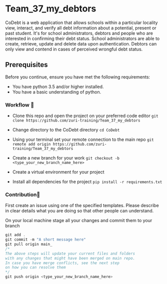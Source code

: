# Team_37_my_debtors
CoDebt is a web application that allows schools within a particular locality view, interact, and verify all debt information about a potential, present or past student. It's for school administrators, debtors and people who are interested in confirming their debt status. School administrators are able to create, retrieve, update and delete data upon authentication. Debtors can only view and contend in cases of perceived wrongful debt status.

## Prerequisites
Before you continue, ensure you have met the following requirements:

* You have python 3.5 and/or higher installed.
* You have a basic understanding of python.

### Workflow 🍃
* Clone this repo and open the project on your preferred code editor `git clone https://github.com/zuri-training/Team_37_my_debtors`

* Change directory to the CoDebt directory `cd CoDebt`

* Using your terminal set your remote connection to the main repo `git remote add origin https://github.com/zuri-training/Team_37_my_debtors`

* Create a new branch for your work `git checkout -b <type_your_new_branch_name_here>`

* Create a virtual environment for your project

* Install all dependencies for the project `pip install -r requirements.txt`


### Contribution🛂
First create an issue using one of the specified templates. Please describe in clear details what you are doing so that other people can understand.

On your local machine stage all your changes and commit them to your branch

``` js
git add .
git commit -m "A short message here"
git pull origin main_
/*
The above steps will update your current files and folders
with any changes that might have been merged on main repo.
In case you have merge conflicts, see the next step
on how you can resolve them
*/
git push origin <type_your_new_branch_name_here>
```